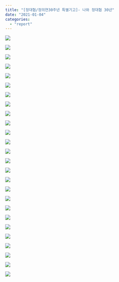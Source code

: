 ```yaml
---
title: "[정대협/정의연30주년 특별기고]- 나와 정대협 30년"
date: "2021-01-04"
categories: 
  - "report"
---
```


![](https://r2.womenandwar.net/2021/01/나와-30주년_윤영애_수정_1-725x1024.jpg)

![](https://r2.womenandwar.net/2021/01/나와-30주년_윤영애_수정_2-725x1024.jpg)

![](https://r2.womenandwar.net/2021/01/나와-30주년_윤영애_수정_3-725x1024.jpg)

![](https://r2.womenandwar.net/2021/01/나와-30주년_윤영애_수정_4-725x1024.jpg)

![](https://r2.womenandwar.net/2021/01/나와-30주년_윤영애_수정_5-725x1024.jpg)

![](https://r2.womenandwar.net/2021/01/나와-30주년_윤영애_수정_6-725x1024.jpg)

![](https://r2.womenandwar.net/2021/01/나와-30주년_윤영애_수정_7-725x1024.jpg)

![](https://r2.womenandwar.net/2021/01/나와-30주년_윤영애_수정_8-725x1024.jpg)

![](https://r2.womenandwar.net/2021/01/나와-30주년_윤영애_수정_9-725x1024.jpg)

![](https://r2.womenandwar.net/2021/01/나와-30주년_윤영애_수정_10-725x1024.jpg)

![](https://r2.womenandwar.net/2021/01/나와-30주년_윤영애_수정_11-725x1024.jpg)

![](https://r2.womenandwar.net/2021/01/나와-30주년_윤영애_수정_12-725x1024.jpg)

![](https://r2.womenandwar.net/2021/01/나와-30주년_윤영애_수정_13-725x1024.jpg)

![](https://r2.womenandwar.net/2021/01/나와-30주년_윤영애_수정_14-725x1024.jpg)

![](https://r2.womenandwar.net/2021/01/나와-30주년_윤영애_수정_15-725x1024.jpg)

![](https://r2.womenandwar.net/2021/01/나와-30주년_윤영애_수정_16-725x1024.jpg)

![](https://r2.womenandwar.net/2021/01/나와-30주년_윤영애_수정_17-725x1024.jpg)

![](https://r2.womenandwar.net/2021/01/나와-30주년_윤영애_수정_18-725x1024.jpg)

![](https://r2.womenandwar.net/2021/01/나와-30주년_윤영애_수정_19-725x1024.jpg)

![](https://r2.womenandwar.net/2021/01/나와-30주년_윤영애_수정_20-725x1024.jpg)

![](https://r2.womenandwar.net/2021/01/나와-30주년_윤영애_수정_21-725x1024.jpg)

![](https://r2.womenandwar.net/2021/01/나와-30주년_윤영애_수정_22-725x1024.jpg)

![](https://r2.womenandwar.net/2021/01/나와-30주년_윤영애_수정_23-725x1024.jpg)

![](https://r2.womenandwar.net/2021/01/나와-30주년_윤영애_수정_24-725x1024.jpg)

![](https://r2.womenandwar.net/2021/01/나와-30주년_윤영애_수정_25-725x1024.jpg)

![](https://r2.womenandwar.net/2021/01/나와-30주년_윤영애_수정_26-725x1024.jpg)
